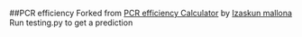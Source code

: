 ##PCR efficiency
Forked from [PCR efficiency Calculator](http://srvgen.upct.es/efficiency.html) by [Izaskun mallona](izaskun.mallona@gmail.com)
Run testing.py to get a prediction